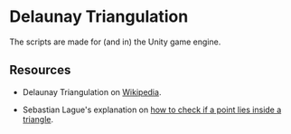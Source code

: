 # Delaunay Triangulation

The scripts are made for (and in) the Unity game engine.

## Resources
- Delaunay Triangulation on [Wikipedia](https://en.wikipedia.org/wiki/Delaunay_triangulation).

- Sebastian Lague's explanation on [how to check if a point lies inside a triangle](https://www.youtube.com/watch?v=HYAgJN3x4GA).